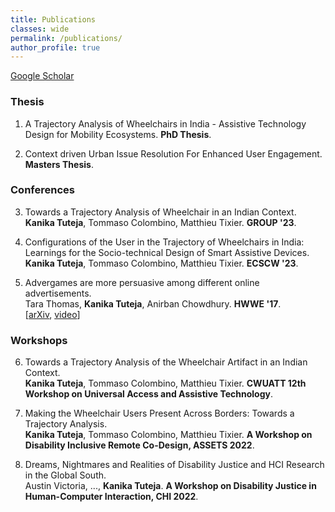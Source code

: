 ```yaml
---
title: Publications
classes: wide
permalink: /publications/
author_profile: true
---
```


[Google Scholar](https://scholar.google.com/citations?user=H-H7oWIAAAAJ&hl=en&oi=ao)

### Thesis
1. A Trajectory Analysis of Wheelchairs in India - Assistive Technology Design for Mobility Ecosystems. **PhD Thesis**.

2. Context driven Urban Issue Resolution For Enhanced User Engagement. **Masters Thesis**.


### Conferences
3. Towards a Trajectory Analysis of Wheelchair in an Indian Context.  
**Kanika Tuteja**, Tommaso Colombino, Matthieu Tixier. **GROUP '23**.  

4. Configurations of the User in the Trajectory of Wheelchairs in India: Learnings for the Socio-technical Design of Smart Assistive Devices.  
**Kanika Tuteja**, Tommaso Colombino, Matthieu Tixier. **ECSCW '23**. 

5. Advergames are more persuasive among different online advertisements.  
Tara Thomas, **Kanika Tuteja**, Anirban Chowdhury. **HWWE '17**.  
\[[arXiv](https://arxiv.org/abs/2309.11518), [video](https://www.youtube.com/watch?v=VoqZ2m_eG4k)\]


### Workshops

6. Towards a Trajectory Analysis of the Wheelchair Artifact in an Indian Context.  
**Kanika Tuteja**, Tommaso Colombino, Matthieu Tixier. **CWUATT 12th Workshop on Universal Access and Assistive Technology**.

7. Making the Wheelchair Users Present Across Borders: Towards a Trajectory Analysis.  
**Kanika Tuteja**, Tommaso Colombino, Matthieu Tixier. **A Workshop on Disability Inclusive Remote Co-Design, ASSETS 2022**.

8. Dreams, Nightmares and Realities of Disability Justice and HCI Research in the Global South.  
Austin Victoria, ..., **Kanika Tuteja**. **A Workshop on Disability Justice in Human-Computer Interaction, CHI 2022**.


